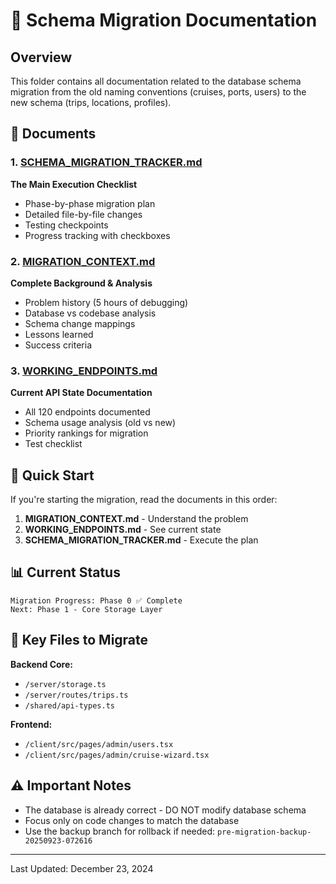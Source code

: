 # 📁 Schema Migration Documentation

## Overview
This folder contains all documentation related to the database schema migration from the old naming conventions (cruises, ports, users) to the new schema (trips, locations, profiles).

## 📄 Documents

### 1. [SCHEMA_MIGRATION_TRACKER.md](./SCHEMA_MIGRATION_TRACKER.md)
**The Main Execution Checklist**
- Phase-by-phase migration plan
- Detailed file-by-file changes
- Testing checkpoints
- Progress tracking with checkboxes

### 2. [MIGRATION_CONTEXT.md](./MIGRATION_CONTEXT.md)
**Complete Background & Analysis**
- Problem history (5 hours of debugging)
- Database vs codebase analysis
- Schema change mappings
- Lessons learned
- Success criteria

### 3. [WORKING_ENDPOINTS.md](./WORKING_ENDPOINTS.md)
**Current API State Documentation**
- All 120 endpoints documented
- Schema usage analysis (old vs new)
- Priority rankings for migration
- Test checklist

## 🚀 Quick Start

If you're starting the migration, read the documents in this order:
1. **MIGRATION_CONTEXT.md** - Understand the problem
2. **WORKING_ENDPOINTS.md** - See current state
3. **SCHEMA_MIGRATION_TRACKER.md** - Execute the plan

## 📊 Current Status

```
Migration Progress: Phase 0 ✅ Complete
Next: Phase 1 - Core Storage Layer
```

## 🔗 Key Files to Migrate

**Backend Core:**
- `/server/storage.ts`
- `/server/routes/trips.ts`
- `/shared/api-types.ts`

**Frontend:**
- `/client/src/pages/admin/users.tsx`
- `/client/src/pages/admin/cruise-wizard.tsx`

## ⚠️ Important Notes

- The database is already correct - DO NOT modify database schema
- Focus only on code changes to match the database
- Use the backup branch for rollback if needed: `pre-migration-backup-20250923-072616`

---

Last Updated: December 23, 2024